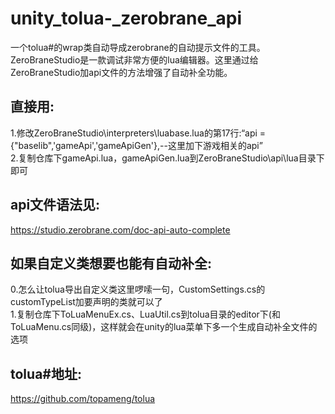 # unity_tolua-_zerobrane_api


一个tolua#的wrap类自动导成zerobrane的自动提示文件的工具。ZeroBraneStudio是一款调试非常方便的lua编辑器。这里通过给ZeroBraneStudio加api文件的方法增强了自动补全功能。

## 直接用:
  1.修改ZeroBraneStudio\interpreters\luabase.lua的第17行:“api = {"baselib",'gameApi','gameApiGen'},--这里加下游戏相关的api”  
  2.复制仓库下gameApi.lua，gameApiGen.lua到ZeroBraneStudio\api\lua目录下即可
  
## api文件语法见:
  https://studio.zerobrane.com/doc-api-auto-complete

## 如果自定义类想要也能有自动补全:
  0.怎么让tolua导出自定义类这里啰嗦一句，CustomSettings.cs的customTypeList加要声明的类就可以了  
  1.复制仓库下ToLuaMenuEx.cs、LuaUtil.cs到tolua目录的editor下(和ToLuaMenu.cs同级)，这样就会在unity的lua菜单下多一个生成自动补全文件的选项
  
## tolua#地址:
  https://github.com/topameng/tolua
